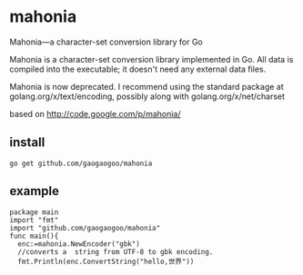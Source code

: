 # mahonia
Mahonia—a character-set conversion library for Go

Mahonia is a character-set conversion library implemented in Go. All data is compiled into the executable; it doesn't need any external data files.

Mahonia is now deprecated. I recommend using the standard package at golang.org/x/text/encoding, possibly along with golang.org/x/net/charset

 based on http://code.google.com/p/mahonia/

install
-------

	go get github.com/gaogaogoo/mahonia

example
-------

	package main
	import "fmt"
	import "github.com/gaogaogoo/mahonia"
	func main(){
	  enc:=mahonia.NewEncoder("gbk")
	  //converts a  string from UTF-8 to gbk encoding.
	  fmt.Println(enc.ConvertString("hello,世界"))  
	
